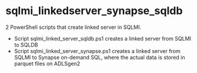 # sqlmi_linkedserver_synapse_sqldb
2 PowerShell scripts that create linked server in SQLMI. 
- Script sqlmi_linked_server_sqldb.ps1 creates a linked server from SQLMI to SQLDB
- Script sqlmi_linked_server_synapse.ps1 creates a linked server from SQLMI to Synapse on-demand SQL, where the actual data is stored in parquet files on ADLSgen2
